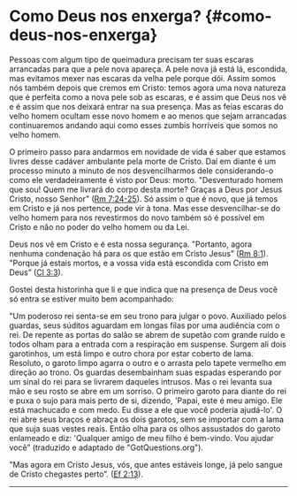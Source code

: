 # Como Deus nos enxerga? {#como-deus-nos-enxerga}

Pessoas com algum tipo de queimadura precisam ter suas escaras arrancadas para que a pele nova apareça. A pele nova já está lá, escondida, mas evitamos mexer nas escaras da velha pele porque dói. Assim somos nós também depois que cremos em Cristo: temos agora uma nova natureza que é perfeita como a nova pele sob as escaras, e é assim que Deus nos vê e é assim que nos deixará entrar na sua presença. Mas as feias escaras do velho homem ocultam esse novo homem e ao menos que sejam arrancadas continuaremos andando aqui como esses zumbis horríveis que somos no velho homem.

O primeiro passo para andarmos em novidade de vida é saber que estamos livres desse cadáver ambulante pela morte de Cristo. Daí em diante é um processo minuto a minuto de nos desvencilharmos dele considerando-o como ele verdadeiramente é visto por Deus: morto. &quot;Desventurado homem que sou! Quem me livrará do corpo desta morte? Graças a Deus por Jesus Cristo, nosso Senhor” ([Rm 7:24-25](http://bibliaonline.com.br/acf/rm/7/24-25)). Só assim o que é novo, que já temos em Cristo e já nos pertence, pode vir à tona. Mas esse desvencilhar-se do velho homem para nos revestirmos do novo também só é possível em Cristo e não no poder do velho homem ou da Lei.

Deus nos vê em Cristo e é esta nossa segurança. &quot;Portanto, agora nenhuma condenação há para os que estão em Cristo Jesus” ([Rm 8:1](http://bibliaonline.com.br/acf/rm/8/1)). &quot;Porque já estais mortos, e a vossa vida está escondida com Cristo em Deus” ([Cl 3:3](http://bibliaonline.com.br/acf/cl/3/3)).

Gostei desta historinha que li e que indica que na presença de Deus você só entra se estiver muito bem acompanhado:

&quot;Um poderoso rei senta-se em seu trono para julgar o povo. Auxiliado pelos guardas, seus súditos aguardam em longas filas por uma audiência com o rei. De repente as portas do salão se abrem de supetão com grande ruído e todos olham para a entrada com a respiração em suspense. Surgem ali dois garotinhos, um está limpo e outro chora por estar coberto de lama. Resoluto, o garoto limpo agarra o outro e o arrasta pelo tapete vermelho em direção ao trono. Os guardas desembainham suas espadas esperando por um sinal do rei para se livrarem daqueles intrusos. Mas o rei levanta sua mão e seu rosto se abre em um sorriso. O primeiro garoto para diante do rei e puxa o sujo para mais perto de si, dizendo, &#039;Papai, este é meu amigo. Ele está machucado e com medo. Eu disse a ele que você poderia ajudá-lo&#039;. O rei abre seus braços e abraça os dois garotos, sem se importar com a lama que suja suas vestes reais. Então olha para os olhos assustados do garoto enlameado e diz: &#039;Qualquer amigo de meu filho é bem-vindo. Vou ajudar você” (traduzido e adaptado de &quot;GotQuestions.org&quot;).

&quot;Mas agora em Cristo Jesus, vós, que antes estáveis longe, já pelo sangue de Cristo chegastes perto”. ([Ef 2:13](http://bibliaonline.com.br/acf/ef/2/13)).

*****